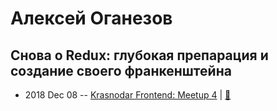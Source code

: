 # Алексей Оганезов

## Снова о Redux: глубокая препарация и создание своего франкенштейна
- 2018 Dec 08 -- [Krasnodar Frontend: Meetup 4](https://www.youtube.com/watch?v=jRSA9B6OhHw)  | [:notebook:](https://yadi.sk/i/AKFj3QUqkp9buA)  
